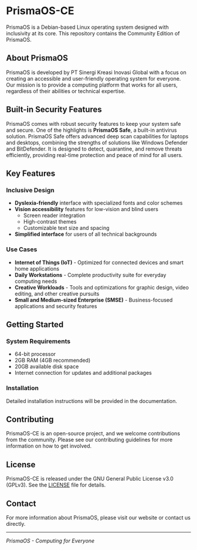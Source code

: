 # PrismaOS-CE

PrismaOS is a Debian-based Linux operating system designed with inclusivity at its core. This repository contains the Community Edition of PrismaOS.

## About PrismaOS

PrismaOS is developed by PT Sinergi Kreasi Inovasi Global with a focus on creating an accessible and user-friendly operating system for everyone. Our mission is to provide a computing platform that works for all users, regardless of their abilities or technical expertise.


## Built-in Security Features

PrismaOS comes with robust security features to keep your system safe and secure. One of the highlights is **PrismaOS Safe**, a built-in antivirus solution. PrismaOS Safe offers advanced deep scan capabilities for laptops and desktops, combining the strengths of solutions like Windows Defender and BitDefender. It is designed to detect, quarantine, and remove threats efficiently, providing real-time protection and peace of mind for all users.

## Key Features

### Inclusive Design

- **Dyslexia-friendly** interface with specialized fonts and color schemes
- **Vision accessibility** features for low-vision and blind users
  - Screen reader integration
  - High-contrast themes
  - Customizable text size and spacing
- **Simplified interface** for users of all technical backgrounds

### Use Cases

- **Internet of Things (IoT)** - Optimized for connected devices and smart home applications
- **Daily Workstations** - Complete productivity suite for everyday computing needs
- **Creative Workloads** - Tools and optimizations for graphic design, video editing, and other creative pursuits
- **Small and Medium-sized Enterprise (SMSE)** - Business-focused applications and security features

## Getting Started

### System Requirements
- 64-bit processor
- 2GB RAM (4GB recommended)
- 20GB available disk space
- Internet connection for updates and additional packages

### Installation

Detailed installation instructions will be provided in the documentation.

## Contributing

PrismaOS-CE is an open-source project, and we welcome contributions from the community. Please see our contributing guidelines for more information on how to get involved.

## License

PrismaOS-CE is released under the GNU General Public License v3.0 (GPLv3). See the [LICENSE](LICENSE) file for details.

## Contact

For more information about PrismaOS, please visit our website or contact us directly.

---

*PrismaOS - Computing for Everyone*
